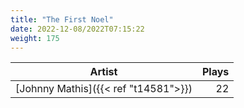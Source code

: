 ```yaml
---
title: "The First Noel"
date: 2022-12-08/2022T07:15:22
weight: 175
---
```




 Artist | Plays 
----- | -----:
[Johnny Mathis]({{< ref "t14581">}}) | 22
